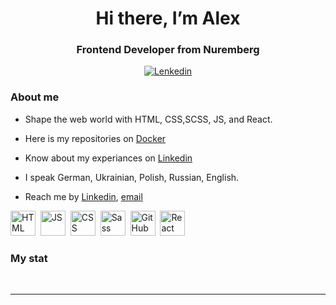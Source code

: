 <div id='header'align = 'center'>
<h1>Hi there, I’m Alex</h1>
<h3>Frontend Developer from Nuremberg</h3>
  <a href='https://www.linkedin.com/in/alexander-matiushchenko/'>
<img src='https://img.shields.io/badge/LinkedIn-blue?style=for-the-badge&logo=linkedin&logoColor=white' alt='Lenkedin'>
</a>
</div>


### About me

- Shape the web world with HTML, CSS,SCSS, JS, and React.

- Here is my repositories on [Docker](https://hub.docker.com/repositories/alexandermatiushchenko)
- Know about my experiances on [Linkedin](https://www.linkedin.com/in/alexander-matiushchenko/)
- I speak German, Ukrainian, Polish, Russian, English.
- Reach me by [Linkedin](https://www.linkedin.com/in/alexander-matiushchenko/), [email](mailto:krasty1313@gmail.com)

<img src="https://cdn.jsdelivr.net/gh/devicons/devicon@latest/icons/html5/html5-original-wordmark.svg" title='HTML' width='40' height='40'/>&nbsp;
<img src="https://cdn.jsdelivr.net/gh/devicons/devicon@latest/icons/javascript/javascript-original.svg" title='JS' width='40' height='40'/>&nbsp;
<img src="https://cdn.jsdelivr.net/gh/devicons/devicon@latest/icons/css3/css3-original-wordmark.svg" title='CSS' width='40' height='40'/>&nbsp;
<img src="https://cdn.jsdelivr.net/gh/devicons/devicon@latest/icons/sass/sass-original.svg"
title='Sass' width='40' height='40'/>&nbsp;
<img src="https://cdn.jsdelivr.net/gh/devicons/devicon@latest/icons/github/github-original-wordmark.svg" title='GitHub' width='40' height='40'/>&nbsp;
<img src="https://cdn.jsdelivr.net/gh/devicons/devicon@latest/icons/react/react-original-wordmark.svg" title='React' width='40' height='40'/>&nbsp;

### My stat

<div id="stat" align="center">
    <img src="https://github-profile-summary-cards.vercel.app/api/cards/profile-details?username=AlexanderMatiushchenko&theme=github_dark" alt=""/>
    <img src="https://github-profile-summary-cards.vercel.app/api/cards/most-commit-language?username=AlexanderMatiushchenko&theme=github_dark" alt=""/>
     <img src="https://github-profile-summary-cards.vercel.app/api/cards/stats?username=AlexanderMatiushchenko&theme=github_dark" alt=""/>
</div>

---
